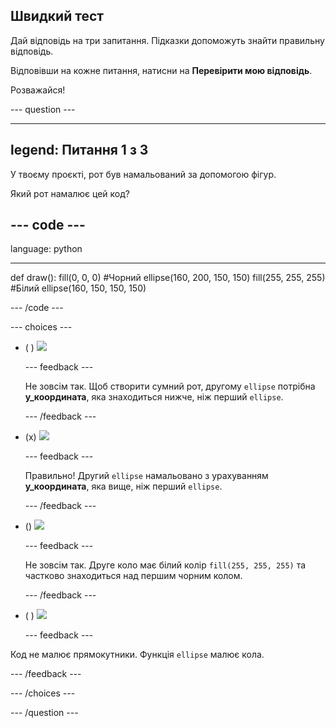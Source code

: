 ## Швидкий тест

Дай відповідь на три запитання. Підказки допоможуть знайти правильну відповідь.

Відповівши на кожне питання, натисни на **Перевірити мою відповідь**.

Розважайся!

--- question ---

---
legend: Питання 1 з 3
---

У твоєму проєкті, рот був намальований за допомогою фігур.

Який рот намалює цей код?

--- code ---
---
language: python

---
def draw():
  fill(0, 0, 0) #Чорний
  ellipse(160, 200, 150, 150)
  fill(255, 255, 255) #Білий
  ellipse(160, 150, 150, 150)

--- /code ---

--- choices ---

- ( ) ![](images/sad-mouth.png)

  --- feedback ---

  Не зовсім так. Щоб створити сумний рот, другому `ellipse` потрібна **y_координата**, яка знаходиться нижче, ніж перший `ellipse`.

  --- /feedback ---

- (x) ![](images/happy-mouth.png)

  --- feedback ---

  Правильно! Другий `ellipse` намальовано з урахуванням **y_координата**, яка вище, ніж перший `ellipse`.

  --- /feedback ---

- () ![](images/circle-mouth.png)

  --- feedback ---

   Не зовсім так. Друге коло має білий колір `fill(255, 255, 255)` та частково знаходиться над першим чорним колом.

  --- /feedback ---

- ( ) ![](images/square-mouth.png)

  --- feedback ---

Код не малює прямокутники. Функція `ellipse` малює кола.

  --- /feedback ---

--- /choices ---

--- /question ---
